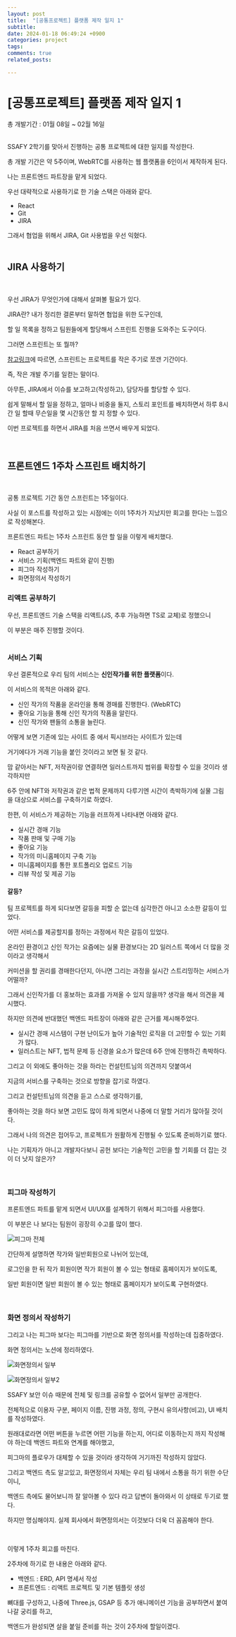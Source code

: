 ```yaml
---
layout: post
title:  "[공통프로젝트] 플랫폼 제작 일지 1"
subtitle: 
date: 2024-01-18 06:49:24 +0900
categories: project
tags:
comments: true
related_posts:

---
```

# [공통프로젝트] 플랫폼 제작 일지 1<br/>

총 개발기간 : 01월 08일 ~ 02월 16일<br/>
<Br/>

SSAFY 2학기를 맞아서 진행하는 공통 프로젝트에 대한 일지를 작성한다.<br/>

총 개발 기간은 약 5주이며, WebRTC를 사용하는 웹 플랫폼을 6인이서 제작하게 된다.<br/>

나는 프론트엔드 파트장을 맡게 되었다.<br/>

우선 대략적으로 사용하기로 한 기술 스택은 아래와 같다.

- React
- Git
- JIRA

그래서 협업을 위해서 JIRA, Git 사용법을 우선 익혔다.<br/>
<br/>

## JIRA 사용하기<br/>
<br/>

우선 JIRA가 무엇인가에 대해서 살펴볼 필요가 있다.<br/>

JIRA란? 내가 정리한 결론부터 말하면 협업을 위한 도구인데,<br/>

할 일 목록을 정하고 팀원들에게 할당해서 스프린트 진행을 도와주는 도구이다.<br/>

그러면 스프린트는 또 뭘까?<br/>

[참고링크](https://tech1.tistory.com/85)에 따르면, 스프린트는 프로젝트를 작은 주기로 쪼갠 기간이다.<br/>

즉, 작은 개발 주기를 일컫는 말이다.<br/>

아무튼, JIRA에서 이슈를 보고하고(작성하고), 담당자를 할당할 수 있다.<br/>

쉽게 말해서 할 일을 정하고, 얼마나 비중을 둘지, 스토리 포인트를 배치하면서 하루 8시간 일 할때 무슨일을 몇 시간동안 할 지 정할 수 있다.<br/>

이번 프로젝트를 하면서 JIRA를 처음 쓰면서 배우게 되었다.<br/>

<br/>

## 프론트엔드 1주차 스프린트 배치하기<br/>
<br/>

공통 프로젝트 기간 동안 스프린트는 1주일이다.<br/>

사실 이 포스트를 작성하고 있는 시점에는 이미 1주차가 지났지만 회고를 한다는 느낌으로 작성해본다.<br/>

프론트엔드 파트는 1주차 스프린트 동안 할 일을 이렇게 배치했다.<br/>

- React 공부하기
- 서비스 기획(백엔드 파트와 같이 진행)
- 피그마 작성하기
- 화면정의서 작성하기


### 리액트 공부하기<br>

우선, 프론트엔드 기술 스택을 리액트(JS, 추후 가능하면 TS로 교체)로 정했으니<br/>

이 부분은 매주 진행할 것이다.<br/>
<br/>

### 서비스 기획<br/>

우선 결론적으로 우리 팀의 서비스는 **신인작가를 위한 플랫폼**이다.<br/>

이 서비스의 목적은 아래와 같다.

- 신인 작가의 작품을 온라인을 통해 경매를 진행한다. (WebRTC)
- 좋아요 기능을 통해 신인 작가의 작품을 알린다.
- 신인 작가와 팬들의 소통을 늘린다.

어떻게 보면 기존에 있는 사이트 중 에서 픽시브라는 사이트가 있는데<br/>

거기에다가 거래 기능을 붙인 것이라고 보면 될 것 같다.<br/>

맘 같아서는 NFT, 저작권이랑 연결하면 일러스트까지 범위를 확장할 수 있을 것이라 생각하지만<br/>

6주 안에 NFT와 저작권과 같은 법적 문제까지 다루기엔 시간이 촉박하기에 실물 그림을 대상으로 서비스를 구축하기로 하였다.<br/>

한편, 이 서비스가 제공하는 기능을 러프하게 나타내면 아래와 같다.<br/>

- 실시간 경매 기능
- 작품 판매 및 구매 기능
- 좋아요 기능
- 작가의 미니홈페이지 구축 기능
- 미니홈페이지를 통한 포트폴리오 업로드 기능
- 리뷰 작성 및 제공 기능

#### 갈등?<br/>

팀 프로젝트를 하게 되다보면 갈등을 피할 순 없는데 심각한건 아니고 소소한 갈등이 있었다.<br/>

어떤 서비스를 제공할지를 정하는 과정에서 작은 갈등이 있었다.<br/>

온라인 환경이고 신인 작가는 요즘에는 실물 환경보다는 2D 일러스트 쪽에서 더 많을 것이라고 생각해서<br/>

커미션을 할 권리를 경매한다던지, 아니면 그리는 과정을 실시간 스트리밍하는 서비스가 어떨까?<br/>

그래서 신인작가를 더 홍보하는 효과를 가져올 수 있지 않을까? 생각을 해서 의견을 제시했다.<br/>

하지만 의견에 반대했던 백엔드 파트장이 아래와 같은 근거를 제시해주었다.<br/>

- 실시간 경매 시스템이 구현 난이도가 높아 기술적인 로직을 더 고민할 수 있는 기회가 많다.
- 일러스트는 NFT, 법적 문제 등 신경쓸 요소가 많은데 6주 안에 진행하긴 촉박하다.

그리고 이 외에도 좋아하는 것을 하라는 컨설턴트님의 의견까지 덧붙여서<br/>

지금의 서비스를 구축하는 것으로 방향을 잡기로 하였다.<br/>

그리고 컨설턴트님의 의견을 듣고 스스로 생각하기를,<br/>

좋아하는 것을 하다 보면 고민도 많이 하게 되면서 나중에 더 말할 거리가 많아질 것이다.<br/>

그래서 나의 의견은 접어두고, 프로젝트가 원활하게 진행될 수 있도록 준비하기로 했다.<br/>

나는 기획자가 아니고 개발자다보니 공헌 보다는 기술적인 고민을 할 기회를 더 잡는 것이 더 낫지 않은가?<br/>

<br/>

### 피그마 작성하기<br/>

프론트엔드 파트를 맡게 되면서 UI/UX를 설계하기 위해서 피그마를 사용했다.<br/>

이 부분은 나 보다는 팀원이 굉장히 수고를 많이 했다.<br/>

![피그마 전체](https://github.com/WookeyKim95/WookeyKim95.github.io/blob/main/assets/img/project/General_Project1_1.png?raw=true)

간단하게 설명하면 작가와 일반회원으로 나뉘어 있는데,<br/>

로그인을 한 뒤 작가 회원이면 작가 회원이 볼 수 있는 형태로 홈페이지가 보이도록,<br/>

일반 회원이면 일반 회원이 볼 수 있는 형태로 홈페이지가 보이도록 구현하였다.<br/>

<br/>

### 화면 정의서 작성하기<br/>

그리고 나는 피그마 보다는 피그마를 기반으로 화면 정의서를 작성하는데 집중하였다.<br/>

화면 정의서는 노션에 정리하였다.<br/>

![화면정의서 일부](https://github.com/WookeyKim95/WookeyKim95.github.io/blob/main/assets/img/project/General_Project1_2.png?raw=true)

![화면정의서 일부2](https://github.com/WookeyKim95/WookeyKim95.github.io/blob/main/assets/img/project/General_Project1_3.png?raw=true)

SSAFY 보안 이슈 때문에 전체 및 링크를 공유할 수 없어서 일부만 공개한다.<br/>

전체적으로 이용자 구분, 페이지 이름, 진행 과정, 정의, 구현시 유의사항(비고), UI 배치를 작성하였다.<br/>

원래대로라면 어떤 버튼을 누르면 어떤 기능을 하는지, 어디로 이동하는지 까지 작성해야 하는데 백엔드 파트와 연계를 해야했고,<br/>

피그마의 플로우가 대체할 수 있을 것이라 생각하여 거기까진 작성하지 않았다.<br/>

그리고 백엔드 측도 알고있고, 화면정의서 자체는 우리 팀 내에서 소통을 하기 위한 수단이니,<br/>

백엔드 측에도 물어보니까 잘 알아볼 수 있다 라고 답변이 돌아와서 이 상태로 두기로 했다.<br/>

하지만 명심해야지. 실제 회사에서 화면정의서는 이것보다 더욱 더 꼼꼼해야 한다.<br/>

<br/>

이렇게 1주차 회고를 마친다.<br/>

2주차에 하기로 한 내용은 아래와 같다.<br/>

- 백엔드 : ERD, API 명세서 작성
- 프론트엔드 : 리액트 프로젝트 및 기본 템플릿 생성

뼈대를 구성하고, 나중에 Three.js, GSAP 등 추가 애니메이션 기능을 공부하면서 붙여나갈 궁리를 하고,<br/>

백엔드가 완성되면 살을 붙일 준비를 하는 것이 2주차에 할일이겠다.